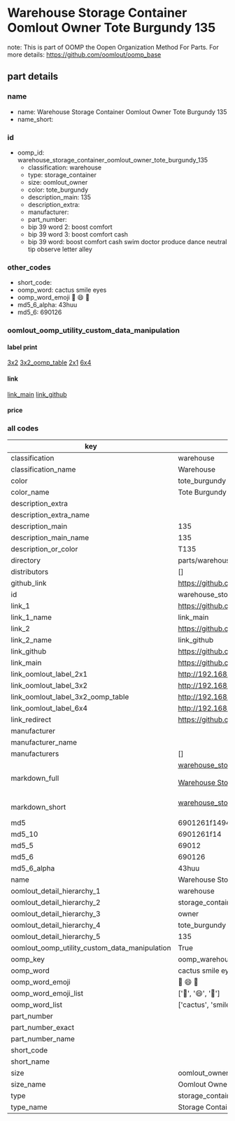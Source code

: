 # Warehouse Storage Container Oomlout Owner Tote Burgundy 135  

note: This is part of OOMP the Oopen Organization Method For Parts. For more details: https://github.com/oomlout/oomp_base

##  part details
  







### name
* name: Warehouse Storage Container Oomlout Owner Tote Burgundy 135
* name_short: 
### id
* oomp_id: warehouse_storage_container_oomlout_owner_tote_burgundy_135
  * classification: warehouse
  * type: storage_container
  * size: oomlout_owner
  * color: tote_burgundy
  * description_main: 135
  * description_extra: 
  * manufacturer: 
  * part_number: 
  * bip 39 word 2: boost comfort
  * bip 39 word 3: boost comfort cash
  * bip 39 word: boost comfort cash swim doctor produce dance neutral tip observe letter alley

### other_codes
* short_code: 
* oomp_word: cactus smile eyes
* oomp_word_emoji :cactus: :smile: :eyes:
* md5_6_alpha: 43huu
* md5_6: 690126






### oomlout_oomp_utility_custom_data_manipulation
#### label print
[3x2](http://192.168.1.245:1112/?label=oomp%2043huu)
[3x2_oomp_table](http://192.168.1.108:1112/?label=oomp%2043huu)
[2x1](http://192.168.1.242:1112/?label=oomp%2043huu)
[6x4](http://192.168.1.55:1112/?label=oomp%2043huu)    

#### link

[link_main](https://github.com/oomlout/oomlout_oomp_version_1_messy/tree/main/parts/warehouse_storage_container_oomlout_owner_tote_burgundy_135) [link_github](https://github.com/oomlout/oomlout_oomp_version_1_messy/tree/main/parts/warehouse_storage_container_oomlout_owner_tote_burgundy_135)                             

#### price







### all codes 
| key | value |  
| --- | --- |  
| classification | warehouse |  
| classification_name | Warehouse |  
| color | tote_burgundy |  
| color_name | Tote Burgundy |  
| description_extra |  |  
| description_extra_name |  |  
| description_main | 135 |  
| description_main_name | 135 |  
| description_or_color | T135 |  
| directory | parts/warehouse_storage_container_oomlout_owner_tote_burgundy_135 |  
| distributors | [] |  
| github_link | https://github.com/oomlout/oomlout_oomp_part_src/tree/main/parts/warehouse_storage_container_oomlout_owner_tote_burgundy_135 |  
| id | warehouse_storage_container_oomlout_owner_tote_burgundy_135 |  
| link_1 | https://github.com/oomlout/oomlout_oomp_version_1_messy/tree/main/parts/warehouse_storage_container_oomlout_owner_tote_burgundy_135 |  
| link_1_name | link_main |  
| link_2 | https://github.com/oomlout/oomlout_oomp_version_1_messy/tree/main/parts/warehouse_storage_container_oomlout_owner_tote_burgundy_135 |  
| link_2_name | link_github |  
| link_github | https://github.com/oomlout/oomlout_oomp_version_1_messy/tree/main/parts/warehouse_storage_container_oomlout_owner_tote_burgundy_135 |  
| link_main | https://github.com/oomlout/oomlout_oomp_version_1_messy/tree/main/parts/warehouse_storage_container_oomlout_owner_tote_burgundy_135 |  
| link_oomlout_label_2x1 | http://192.168.1.242:1112/?label=oomp%2043huu |  
| link_oomlout_label_3x2 | http://192.168.1.245:1112/?label=oomp%2043huu |  
| link_oomlout_label_3x2_oomp_table | http://192.168.1.108:1112/?label=oomp%2043huu |  
| link_oomlout_label_6x4 | http://192.168.1.55:1112/?label=oomp%2043huu |  
| link_redirect | https://github.com/oomlout/oomlout_oomp_version_1_messy/tree/main/parts/warehouse_storage_container_oomlout_owner_tote_burgundy_135 |  
| manufacturer |  |  
| manufacturer_name |  |  
| manufacturers | [] |  
| markdown_full | [warehouse_storage_container_oomlout_owner_tote_burgundy_135](none)<br>[](none)<br>[Warehouse Storage Container Oomlout Owner Tote Burgundy 135](none)<br><br> |  
| markdown_short | [warehouse_storage_container_oomlout_owner_tote_burgundy_135](none)<br><br> |  
| md5 | 6901261f1494e6eaaea02dbe468b88cd |  
| md5_10 | 6901261f14 |  
| md5_5 | 69012 |  
| md5_6 | 690126 |  
| md5_6_alpha | 43huu |  
| name | Warehouse Storage Container Oomlout Owner Tote Burgundy 135 |  
| oomlout_detail_hierarchy_1 | warehouse |  
| oomlout_detail_hierarchy_2 | storage_container |  
| oomlout_detail_hierarchy_3 | owner |  
| oomlout_detail_hierarchy_4 | tote_burgundy |  
| oomlout_detail_hierarchy_5 | 135 |  
| oomlout_oomp_utility_custom_data_manipulation | True |  
| oomp_key | oomp_warehouse_storage_container_oomlout_owner_tote_burgundy_135 |  
| oomp_word | cactus smile eyes |  
| oomp_word_emoji | :cactus: :smile: :eyes: |  
| oomp_word_emoji_list | [':cactus:', ':smile:', ':eyes:'] |  
| oomp_word_list | ['cactus', 'smile', 'eyes'] |  
| part_number |  |  
| part_number_exact |  |  
| part_number_name |  |  
| short_code |  |  
| short_name |  |  
| size | oomlout_owner |  
| size_name | Oomlout Owner |  
| type | storage_container |  
| type_name | Storage Container |  
